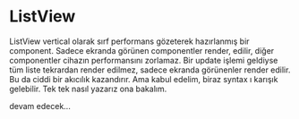 # ListView

ListView vertical olarak sırf performans gözeterek hazırlanmış bir component. Sadece ekranda görünen componentler render, edilir, diğer componentler cihazın performansını zorlamaz. Bir update işlemi geldiyse tüm liste tekrardan render edilmez, sadece ekranda görünenler render edilir. Bu da ciddi bir akıcılık kazandırır. Ama kabul edelim, biraz syntax ı karışık gelebilir. Tek tek nasıl yazarız ona bakalım. 

devam edecek...

